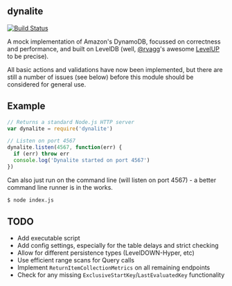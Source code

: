 dynalite
--------

[![Build Status](https://secure.travis-ci.org/mhart/dynalite.png?branch=master)](http://travis-ci.org/mhart/dynalite)

A mock implementation of Amazon's DynamoDB, focussed on correctness and performance, and built on LevelDB
(well, [@rvagg](https://github.com/rvagg)'s awesome [LevelUP](https://github.com/rvagg/node-levelup) to be precise).

All basic actions and validations have now been implemented, but there are still a number of issues (see below)
before this module should be considered for general use.

Example
-------

```js
// Returns a standard Node.js HTTP server
var dynalite = require('dynalite')

// Listen on port 4567
dynalite.listen(4567, function(err) {
  if (err) throw err
  console.log('Dynalite started on port 4567')
})
```

Can also just run on the command line (will listen on port 4567) - a better command line runner is in the works.

```sh
$ node index.js
```

TODO
----

* Add executable script
* Add config settings, especially for the table delays and strict checking
* Allow for different persistence types (LevelDOWN-Hyper, etc)
* Use efficient range scans for Query calls
* Implement `ReturnItemCollectionMetrics` on all remaining endpoints
* Check for any missing `ExclusiveStartKey`/`LastEvaluatedKey` functionality

